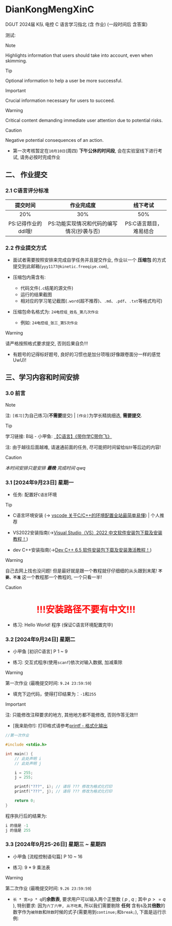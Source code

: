 # DianKongMengXinC
DGUT 2024届 K队 电控 C 语言学习指北 (含 作业) (一段时间后 含答案)

测试:

> [!NOTE]
> Highlights information that users should take into account, even when skimming.

> [!TIP]
> Optional information to help a user be more successful.

> [!IMPORTANT]
> Crucial information necessary for users to succeed.

> [!WARNING]
> Critical content demanding immediate user attention due to potential risks.

> [!CAUTION]
> Negative potential consequences of an action.

- 第一次考核暂定在`10月10日`(周四) **下午公休的时间段**, 会在实验室线下进行考试, 请务必按时完成作业
## 二、 作业提交
### 2.1 C语言评分标准

| 提交时间 | 作业完成度 | 线下考试 |
| :----: | :----: | :----: |
| 20% | 30% | 50% |
|PS:记得作业的ddl哦!|PS:功能实现情况和代码的编写情况(抄袭与否)|PS:C语言题目，难易结合|

### 2.2 作业提交方式
- 面试者需要按照安排来完成自学任务并且提交作业, 作业以一个 **压缩包** 的方式提交到此邮箱(`yyy1177@kinetic.freeqiye.com`),

- 压缩包内需含有: 
    - 代码文件(`.c`结尾的源文件)
    - 运行的结果截图
    - 相对应的学习笔记截图(`.word`(超不推荐)、`.md`、`.pdf`、`.txt`等格式均可)

- 压缩包命名格式为: `24电控组_姓名_第几次作业`
    - 例如: `24电控组_张三_第5次作业`

> [!WARNING]
> 请严格按照格式要求提交, 否则后果自负!!!

- 有题号的记得标好题号, 良好的习惯也是加分项哦(好像跟卷面分一样的感觉UwU)!

## 三、学习内容和时间安排
### 3.0 前言
> [!NOTE]
> 注: `[练习]`为自己练习(**不需要**提交) | `[作业]`为学长精挑细选, **需要提交**.

> [!TIP]
> 学习链接: B站 - 小甲鱼: [【C语言】《带你学C带你飞》](https://www.bilibili.com/video/BV17s411N78s)
>
> 注: 由于越往后面越难, 请速通前面的任务, 尽可能把时间留给`指针`等后边的内容!

> [!CAUTION]
> *本时间安排只是安排 **最晚** 完成时间 qwq*

### 3.1 [2024年9月23日] 星期一

- 任务: 配置好`C语言`环境

> [!TIP]
> - C语言环境安装 (-> [vscode 关于C/C++的环境配置全站最简单易懂](https://www.bilibili.com/video/BV1kR4y1M7R8/)) | 个人推荐
>
> - VS2022安装指南(->[Visual Studio（VS）2022 中文软件安装包下载及安装教程！](https://mp.weixin.qq.com/s/9gP4SyuCsX2rkWq57tlRqA))
>
> - dev C++安装指南(->[Dev C++ 6.5 软件安装包下载及安装激活教程！](https://mp.weixin.qq.com/s/pSqIKW9Cyw_0GKtuRc6Lbg))

> [!WARNING]
> 自己去网上找也没问题! 但是最好就是跟一个教程就仔仔细细的从头跟到末尾! **`不要、不准`** 这一个教程那一个教程的, 一个只看一半!

> [!CAUTION]
> <h1  align="center" style="color:red"> !!!安装路径不要有中文!!! </h1>

- 练习: Hello World! 程序 (保证C语言环境配置完毕)

### 3.2 [2024年9月24日] 星期二
- 小甲鱼 [初识C语言] P 1 ~ 9

- 练习: 交互式程序(使用`scanf`)依次对输入数据, 加减乘除

> [!WARNING]
> 第一次作业 (最晚提交时间: `9.24 23:59:59`)

- 填充下边代码，使得打印结果为：`-1`和`255` 

> [!IMPORTANT]
> 注: 只能修改注释要求的地方, 其他地方都不能修改, 否则作答无效!!!

- [我来助你!]: 打印格式请参考[printf - 格式化输出](https://fishc.com.cn/thread-66471-1-1.html)

```C
//第一次作业

#include <stdio.h>

int main() {
    // 此处声明 i
    // 此处声明 j

    i = 255;
    j = 255;

    printf("???", i); // 请将 ??? 修改为格式化打印
    printf("???", j); // 请将 ??? 修改为格式化打印

    return 0;
}
```

程序执行后的结果为:
```C
i 的值是 -1
j 的值是 255
```

### 3.3 [2024年9月25-26日] 星期三 ~ 星期四
- 小甲鱼 [流程控制语句篇] P 10 ~ 16

- 练习: 9 * 9 乘法表

> [!WARNING]
> 第二次作业 (最晚提交时间: `9.26 23:59:59`)

- `长 * 宽`=`p * q`的**余数表**, 要求用户可以输入两个正整数 ( $p$ , $q$ ; 其中 $p >= q$ ), 特别要求: 因为`六丁六甲, 从不吃素`, 所以我们需要剔除 **任何** 含有`6`及其**倍数**的数字作为`被除数`和`除数`时候的式子(需要用到`continue;`和`break;`), 下面是运行示例: